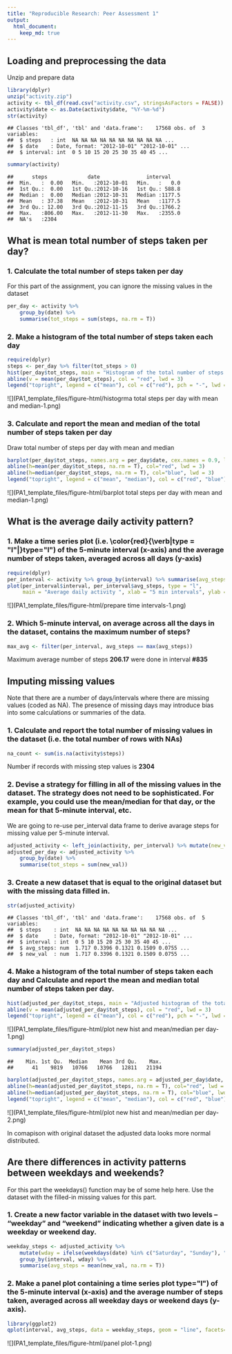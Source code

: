 ```yaml
---
title: "Reproducible Research: Peer Assessment 1"
output: 
  html_document:
    keep_md: true
---
```



## Loading and preprocessing the data
Unzip and prepare data

```r
library(dplyr)
unzip("activity.zip")
activity <- tbl_df(read.csv("activity.csv", stringsAsFactors = FALSE))
activity$date <- as.Date(activity$date, "%Y-%m-%d")
str(activity)
```

```
## Classes 'tbl_df', 'tbl' and 'data.frame':	17568 obs. of  3 variables:
##  $ steps   : int  NA NA NA NA NA NA NA NA NA NA ...
##  $ date    : Date, format: "2012-10-01" "2012-10-01" ...
##  $ interval: int  0 5 10 15 20 25 30 35 40 45 ...
```

```r
summary(activity)
```

```
##      steps             date               interval     
##  Min.   :  0.00   Min.   :2012-10-01   Min.   :   0.0  
##  1st Qu.:  0.00   1st Qu.:2012-10-16   1st Qu.: 588.8  
##  Median :  0.00   Median :2012-10-31   Median :1177.5  
##  Mean   : 37.38   Mean   :2012-10-31   Mean   :1177.5  
##  3rd Qu.: 12.00   3rd Qu.:2012-11-15   3rd Qu.:1766.2  
##  Max.   :806.00   Max.   :2012-11-30   Max.   :2355.0  
##  NA's   :2304
```

## What is mean total number of steps taken per day?
### 1. Calculate the total number of steps taken per day
For this part of the assignment, you can ignore the missing values in the dataset

```r
per_day <- activity %>%
    group_by(date) %>%
    summarise(tot_steps = sum(steps, na.rm = T))
```

### 2. Make a histogram of the total number of steps taken each day


```r
require(dplyr)
steps <- per_day %>% filter(tot_steps > 0)
hist(per_day$tot_steps, main = "Histogram of the total number of steps taken each day", xlab = "Total steps")
abline(v = mean(per_day$tot_steps), col = "red", lwd = 3)
legend("topright", legend = c("mean"), col = c("red"), pch = "-", lwd = 3)
```

![](PA1_template_files/figure-html/histogrma total steps per day with mean and median-1.png)<!-- -->

### 3. Calculate and report the mean and median of the total number of steps taken per day
Draw total number of steps per day with mean and median

```r
barplot(per_day$tot_steps, names.arg = per_day$date, cex.names = 0.9, las = 2, main = "Mean and median number of steps taken each day")
abline(h=mean(per_day$tot_steps, na.rm = T), col="red", lwd = 3)
abline(h=median(per_day$tot_steps, na.rm = T), col="blue", lwd = 3)
legend("topright", legend = c("mean", "median"), col = c("red", "blue"), pch = "-", lwd = 3)
```

![](PA1_template_files/figure-html/barplot total steps per day with mean and median-1.png)<!-- -->

## What is the average daily activity pattern?
### 1. Make a time series plot (i.e. \color{red}{\verb|type = "l"|}type="l") of the 5-minute interval (x-axis) and the average number of steps taken, averaged across all days (y-axis)

```r
require(dplyr)
per_interval <- activity %>% group_by(interval) %>% summarise(avg_steps = mean(steps, na.rm = TRUE))
plot(per_interval$interval, per_interval$avg_steps, type = "l", 
     main = "Average daily activity ", xlab = "5 min intervals", ylab = "Average steps accross all days")
```

![](PA1_template_files/figure-html/prepare time intervals-1.png)<!-- -->

### 2. Which 5-minute interval, on average across all the days in the dataset, contains the maximum number of steps?

```r
max_avg <- filter(per_interval, avg_steps == max(avg_steps))
```

Maximum average number of steps **206.17** were done in interval **#835**

## Imputing missing values
Note that there are a number of days/intervals where there are missing values (coded as NA). The presence of missing days may introduce bias into some calculations or summaries of the data.

### 1. Calculate and report the total number of missing values in the dataset (i.e. the total number of rows with NAs)

```r
na_count <- sum(is.na(activity$steps))
```
Number if records with missing step values is **2304**

### 2. Devise a strategy for filling in all of the missing values in the dataset. The strategy does not need to be sophisticated. For example, you could use the mean/median for that day, or the mean for that 5-minute interval, etc.
We are going to re-use per_interval data frame to derive avarage steps for missing value per 5-minute interval.

```r
adjusted_activity <- left_join(activity, per_interval) %>% mutate(new_val = ifelse(is.na(steps), avg_steps, steps))
adjusted_per_day <- adjusted_activity %>%
    group_by(date) %>%
    summarise(tot_steps = sum(new_val))
```
### 3. Create a new dataset that is equal to the original dataset but with the missing data filled in.

```r
str(adjusted_activity)
```

```
## Classes 'tbl_df', 'tbl' and 'data.frame':	17568 obs. of  5 variables:
##  $ steps    : int  NA NA NA NA NA NA NA NA NA NA ...
##  $ date     : Date, format: "2012-10-01" "2012-10-01" ...
##  $ interval : int  0 5 10 15 20 25 30 35 40 45 ...
##  $ avg_steps: num  1.717 0.3396 0.1321 0.1509 0.0755 ...
##  $ new_val  : num  1.717 0.3396 0.1321 0.1509 0.0755 ...
```

### 4. Make a histogram of the total number of steps taken each day and Calculate and report the mean and median total number of steps taken per day.

```r
hist(adjusted_per_day$tot_steps, main = "Adjusted histogram of the total number of steps taken each day", xlab = "Total steps")
abline(v = mean(adjusted_per_day$tot_steps), col = "red", lwd = 3)
legend("topright", legend = c("mean"), col = c("red"), pch = "-", lwd = 3)
```

![](PA1_template_files/figure-html/plot new hist and mean/median per day-1.png)<!-- -->

```r
summary(adjusted_per_day$tot_steps)
```

```
##    Min. 1st Qu.  Median    Mean 3rd Qu.    Max. 
##      41    9819   10766   10766   12811   21194
```

```r
barplot(adjusted_per_day$tot_steps, names.arg = adjusted_per_day$date, cex.names = 0.9, las = 2, main = "Adjusted mean and median number of steps taken each day")
abline(h=mean(adjusted_per_day$tot_steps, na.rm = T), col="red", lwd = 3)
abline(h=median(adjusted_per_day$tot_steps, na.rm = T), col="blue", lwd = 3)
legend("topright", legend = c("mean", "median"), col = c("red", "blue"), pch = "-", lwd = 3)
```

![](PA1_template_files/figure-html/plot new hist and mean/median per day-2.png)<!-- -->

In comapison with original dataset the adjusted data looks more normal distributed.

## Are there differences in activity patterns between weekdays and weekends?
For this part the weekdays() function may be of some help here. Use the dataset with the filled-in missing values for this part.

### 1. Create a new factor variable in the dataset with two levels – “weekday” and “weekend” indicating whether a given date is a weekday or weekend day.

```r
weekday_steps <- adjusted_activity %>%
    mutate(wday = ifelse(weekdays(date) %in% c("Saturday", "Sunday"), "weekend", "workday")) %>%
    group_by(interval, wday) %>%
    summarise(avg_steps = mean(new_val, na.rm = T))
```

### 2. Make a panel plot containing a time series plot type="l") of the 5-minute interval (x-axis) and the average number of steps taken, averaged across all weekday days or weekend days (y-axis). 

```r
library(ggplot2)
qplot(interval, avg_steps, data = weekday_steps, geom = "line", facets=wday~.)
```

![](PA1_template_files/figure-html/panel plot-1.png)<!-- -->

